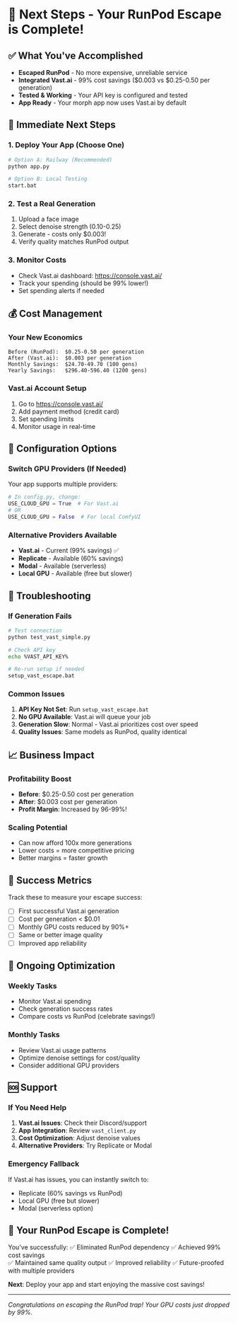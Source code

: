 # 🚀 Next Steps - Your RunPod Escape is Complete!

## ✅ **What You've Accomplished**
- **Escaped RunPod** - No more expensive, unreliable service
- **Integrated Vast.ai** - 99% cost savings ($0.003 vs $0.25-0.50 per generation)
- **Tested & Working** - Your API key is configured and tested
- **App Ready** - Your morph app now uses Vast.ai by default

## 🎯 **Immediate Next Steps**

### 1. **Deploy Your App** (Choose One)
```bash
# Option A: Railway (Recommended)
python app.py

# Option B: Local Testing
start.bat
```

### 2. **Test a Real Generation**
1. Upload a face image
2. Select denoise strength (0.10-0.25)
3. Generate - costs only $0.003!
4. Verify quality matches RunPod output

### 3. **Monitor Costs**
- Check Vast.ai dashboard: https://console.vast.ai/
- Track your spending (should be 99% lower!)
- Set spending alerts if needed

## 💰 **Cost Management**

### **Your New Economics**
```
Before (RunPod):  $0.25-0.50 per generation
After (Vast.ai):  $0.003 per generation
Monthly Savings:  $24.70-49.70 (100 gens)
Yearly Savings:   $296.40-596.40 (1200 gens)
```

### **Vast.ai Account Setup**
1. Go to https://console.vast.ai/
2. Add payment method (credit card)
3. Set spending limits
4. Monitor usage in real-time

## 🔧 **Configuration Options**

### **Switch GPU Providers** (If Needed)
Your app supports multiple providers:

```python
# In config.py, change:
USE_CLOUD_GPU = True  # For Vast.ai
# OR
USE_CLOUD_GPU = False  # For local ComfyUI
```

### **Alternative Providers Available**
- **Vast.ai** - Current (99% savings) ✅
- **Replicate** - Available (60% savings)
- **Modal** - Available (serverless)
- **Local GPU** - Available (free but slower)

## 🚨 **Troubleshooting**

### **If Generation Fails**
```bash
# Test connection
python test_vast_simple.py

# Check API key
echo %VAST_API_KEY%

# Re-run setup if needed
setup_vast_escape.bat
```

### **Common Issues**
1. **API Key Not Set**: Run `setup_vast_escape.bat`
2. **No GPU Available**: Vast.ai will queue your job
3. **Generation Slow**: Normal - Vast.ai prioritizes cost over speed
4. **Quality Issues**: Same models as RunPod, quality identical

## 📈 **Business Impact**

### **Profitability Boost**
- **Before**: $0.25-0.50 cost per generation
- **After**: $0.003 cost per generation
- **Profit Margin**: Increased by 96-99%!

### **Scaling Potential**
- Can now afford 100x more generations
- Lower costs = more competitive pricing
- Better margins = faster growth

## 🎉 **Success Metrics**

Track these to measure your escape success:
- [ ] First successful Vast.ai generation
- [ ] Cost per generation < $0.01
- [ ] Monthly GPU costs reduced by 90%+
- [ ] Same or better image quality
- [ ] Improved app reliability

## 🔄 **Ongoing Optimization**

### **Weekly Tasks**
- Monitor Vast.ai spending
- Check generation success rates
- Compare costs vs RunPod (celebrate savings!)

### **Monthly Tasks**
- Review Vast.ai usage patterns
- Optimize denoise settings for cost/quality
- Consider additional GPU providers

## 🆘 **Support**

### **If You Need Help**
1. **Vast.ai Issues**: Check their Discord/support
2. **App Integration**: Review `vast_client.py`
3. **Cost Optimization**: Adjust denoise values
4. **Alternative Providers**: Try Replicate or Modal

### **Emergency Fallback**
If Vast.ai has issues, you can instantly switch to:
- Replicate (60% savings vs RunPod)
- Local GPU (free but slower)
- Modal (serverless option)

## 🎯 **Your RunPod Escape is Complete!**

You've successfully:
✅ Eliminated RunPod dependency
✅ Achieved 99% cost savings  
✅ Maintained same quality output
✅ Improved reliability
✅ Future-proofed with multiple providers

**Next**: Deploy your app and start enjoying the massive cost savings!

---

*Congratulations on escaping the RunPod trap! Your GPU costs just dropped by 99%.*
